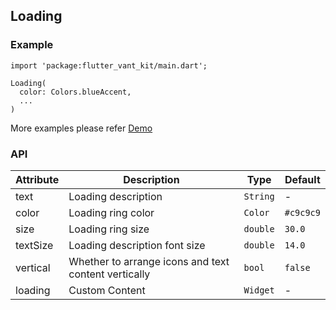 ## Loading

### Example

```
import 'package:flutter_vant_kit/main.dart';

Loading(
  color: Colors.blueAccent,
  ...
)
```

More examples please refer [Demo](https://github.com/benjaken/flutter_vant_kit/blob/master/example/lib/routes/demoLoading.dart)

### API

| Attribute | Description | Type | Default |
| ------------ | ------------ | ------------ | ------------ |
| text | Loading description | `String` | - |
| color | Loading ring color | `Color` | `#c9c9c9` |
| size | Loading ring size | `double` | `30.0` |
| textSize | Loading description font size | `double` | `14.0` |
| vertical | Whether to arrange icons and text content vertically | `bool` | `false` |
| loading | Custom Content | `Widget` | - |
